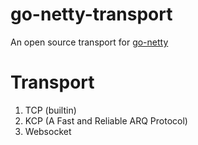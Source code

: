 # go-netty-transport

An open source transport for [go-netty](https://github.com/go-netty/go-netty)

# Transport

1. TCP (builtin)
2. KCP (A Fast and Reliable ARQ Protocol)
3. Websocket